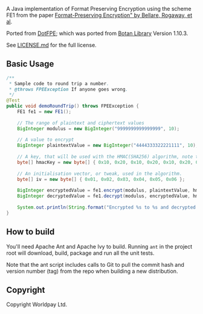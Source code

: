 A Java implementation of Format Preserving Encryption using the scheme FE1 from the paper [Format-Preserving Encryption" by Bellare, Rogaway, et al](http://eprint.iacr.org/2009/251).

Ported from [DotFPE](https://dotfpe.codeplex.com/); which was ported from [Botan Library](http://botan.randombit.net) Version 1.10.3.

See [LICENSE.md](https://github.com/Worldpay/java-fpe/blob/master/LICENSE.md) for the full license.

## Basic Usage

```java
/**
 * Sample code to round trip a number.
 * @throws FPEException If anyone goes wrong.
 */
@Test
public void demoRoundTrip() throws FPEException {
	FE1 fe1 = new FE1();
	
	// The range of plaintext and ciphertext values 
	BigInteger modulus = new BigInteger("9999999999999999", 10);
	
	// A value to encrypt 
	BigInteger plaintextValue = new BigInteger("4444333322221111", 10);
	
	// A key, that will be used with the HMAC(SHA256) algorithm, note that this is not secure!
	byte[] hmacKey = new byte[] { 0x10, 0x20, 0x10, 0x20, 0x10, 0x20, 0x10, 0x20};
	
	// An initialisation vector, or tweak, used in the algorithm.
	byte[] iv = new byte[] { 0x01, 0x02, 0x03, 0x04, 0x05, 0x06 };
	
	BigInteger encryptedValue = fe1.encrypt(modulus, plaintextValue, hmacKey, iv);
	BigInteger decryptedValue = fe1.decrypt(modulus, encryptedValue, hmacKey, iv);
	
	System.out.println(String.format("Encrypted %s to %s and decrypted to %s", plaintextValue, encryptedValue,decryptedValue));
}
```

## How to build
You'll need Apache Ant and Apache Ivy to build.  Running `ant` in the project root will download, build, package and run all the unit tests.

Note that the ant script includes calls to Git to pull the commit hash and version number (tag) from the repo when building a new distribution.

## Copyright

Copyright Worldpay Ltd.